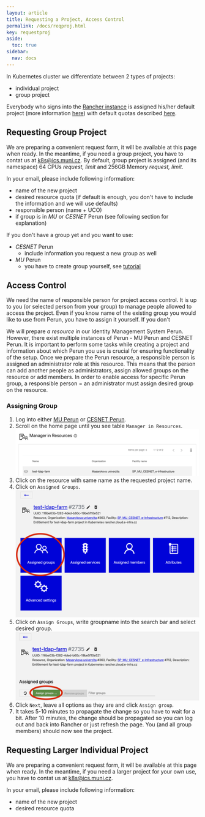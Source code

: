 ```yaml
---
layout: article
title: Requesting a Project, Access Control
permalink: /docs/reqproj.html
key: requestproj
aside:
  toc: true
sidebar:
  nav: docs
---
```


In Kubernetes cluster we differentiate between 2 types of projects:
- individual project
- group project

Everybody who signs into the [Rancher instance](rancher.cloud.e-infra.cz) is assigned his/her default project (more information [here](https://docs.cerit.io/docs/rancher.html)) with default quotas described [here](https://docs.cerit.io/docs/quotas.html). 

## Requesting Group Project
We are preparing a convenient request form, it will be available at this page when ready. In the meantime, if you need a group project, you have to contat us at  <a href="mailto:k8s@ics.muni.cz">k8s@ics.muni.cz</a>. By default, group project is assigned (and its namespace) 64 CPUs *request, limit* and 256GB Memory *request, limit*. 

In your email, please include following information:
- name of the new project
- desired resource quota (if default is enough, you don't have to include the information and we will use defaults)
- responsible person (name + UCO)
- if group is in *MU* or *CESNET* Perun (see following section for explanation)

If you don't have a group yet and you want to use:
- *CESNET* Perun
  - include information you request a new group as well
- *MU* Perun
  - you have to create group yourself, see [tutorial](https://it.muni.cz/sluzby/sprava-skupin-a-pristupu/navody/jak-vytvorit-skupiny)

## Access Control
We need the name of responsible person for project access control. It is up to you (or selected person from your group) to manage people allowed to access the project. Even if you know name of the existing group you would like to use from Perun, you have to assign it yourself. If you don't 

We will prepare *a resource* in our Identity Management System Perun. However, there exist multiple instances of Perun - MU Perun and CESNET Perun. It is important to perform some tasks while creating a project and information about which Perun you use is crucial for ensuring functionality of the setup. Once we prepare the Perun resource, a responsible person is assigned an administrator role at this resource. This means that the person can add another people as administrators, assign allowed groups on the resource or add members. In order to enable access for specific Perun group, a responsible person = an administrator must assign desired group on the resource. 

### Assigning Group
1. Log into either [MU Perun](perun.aai.muni.cz) or [CESNET Perun](perun.aai.cesnet.cz).
2. Scroll on the home page until you see table `Manager in Resources`.
![manager](request-project-images/manager.png)
3. Click on the resource with same name as the requested project name.
4. Click on `Assigned Groups`.
![manager](request-project-images/assign_button.png)
5. Click on `Assign Groups`, write groupname into the search bar and select desired group.
![manager](request-project-images/assign_group.png)
6. Click `Next`, leave all options as they are and click `Assign group`. 
7. It takes 5-10 minutes to propagate the change so you have to wait for a bit. After 10 minutes, the change should be propagated so you can log out and back into Rancher or just refresh the page. You (and all group  members) should now see the project.

## Requesting Larger Individual Project
We are preparing a convenient request form, it will be available at this page when ready. In the meantime, if you need a larger project for your own use, you have to contat us at <a href="mailto:k8s@ics.muni.cz">k8s@ics.muni.cz</a>.

In your email, please include following information:
- name of the new project
- desired resource quota 
